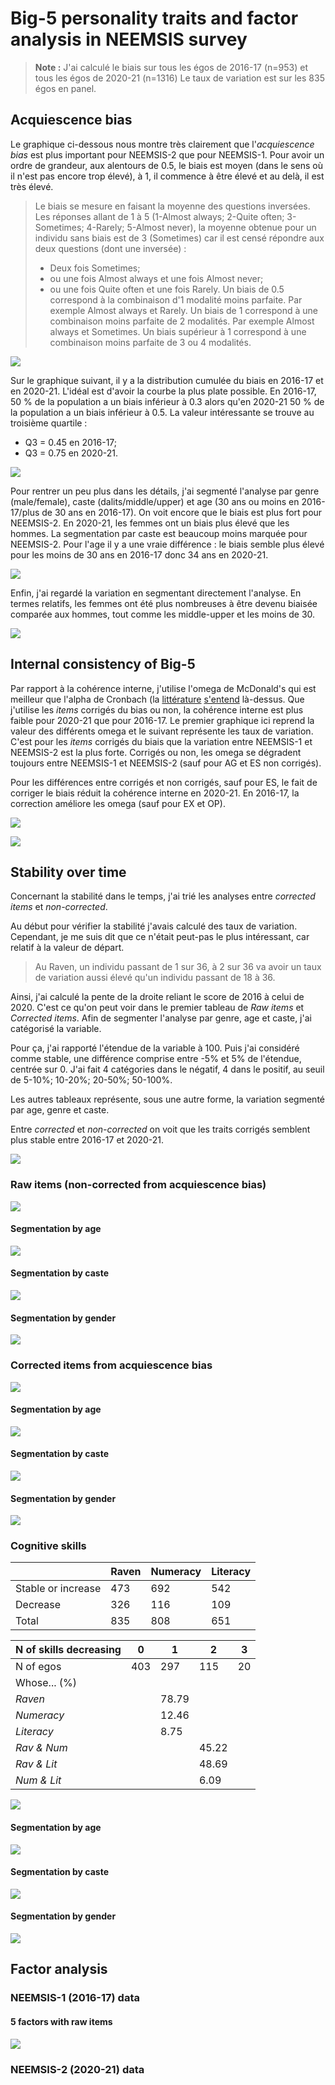 # Big-5 personality traits and factor analysis in NEEMSIS survey

> **Note :** J'ai calculé le biais sur tous les égos de 2016-17 (n=953) et tous les égos de 2020-21 (n=1316)
> Le taux de variation est sur les 835 égos en panel.

## Acquiescence bias

Le graphique ci-dessous nous montre très clairement que l'*acquiescence bias* est plus important pour NEEMSIS-2 que pour NEEMSIS-1.
Pour avoir un ordre de grandeur, aux alentours de 0.5, le biais est moyen (dans le sens où il n'est pas encore trop élevé), à 1, il commence à être élevé et au delà, il est très élevé.
> Le biais se mesure en faisant la moyenne des questions inversées.
> Les réponses allant de 1 à 5 (1-Almost always; 2-Quite often; 3-Sometimes; 4-Rarely; 5-Almost never), la moyenne obtenue pour un individu sans biais est de 3 (Sometimes) car il est censé répondre aux deux questions (dont une inversée) : 
> * Deux fois Sometimes;
> * ou une fois Almost always et une fois Almost never;
> * ou une fois Quite often et une fois Rarely.
> Un biais de 0.5 correspond à la combinaison d'1 modalité moins parfaite. 
> Par exemple Almost always et Rarely.
> Un biais de 1 correspond à une combinaison moins parfaite de 2 modalités.
> Par exemple Almost always et Sometimes.
> Un biais supérieur à 1 correspond à une combinaison moins parfaite de 3 ou 4 modalités.

[![](https://raw.githubusercontent.com/4rnaud/RUME-NEEMSIS/main/Big-5/kernel_ars.svg "")](https://raw.githubusercontent.com/4rnaud/RUME-NEEMSIS/main/Big-5/kernel_ars.svg)

Sur le graphique suivant, il y a la distribution cumulée du biais en 2016-17 et en 2020-21.
L'idéal est d'avoir la courbe la plus plate possible.
En 2016-17, 50 % de la population a un biais inférieur à 0.3 alors qu'en 2020-21 50 % de la population a un biais inférieur à 0.5.
La valeur intéressante se trouve au troisième quartile :
* Q3 = 0.45 en 2016-17;
* Q3 = 0.75 en 2020-21.

[![](https://raw.githubusercontent.com/4rnaud/RUME-NEEMSIS/main/Big-5/curve_ars.svg "")](https://raw.githubusercontent.com/4rnaud/RUME-NEEMSIS/main/Big-5/curve_ars.svg)

Pour rentrer un peu plus dans les détails, j'ai segmenté l'analyse par genre (male/female), caste (dalits/middle/upper) et age (30 ans ou moins en 2016-17/plus de 30 ans en 2016-17).
On voit encore que le biais est plus fort pour NEEMSIS-2.
En 2020-21, les femmes ont un biais plus élevé que les hommes.
La segmentation par caste est beaucoup moins marquée pour NEEMSIS-2.
Pour l'age il y a une vraie différence : le biais semble plus élevé pour les moins de 30 ans en 2016-17 donc 34 ans en 2020-21.

[![](https://raw.githubusercontent.com/4rnaud/RUME-NEEMSIS/main/Big-5/kernel_ars_sub.svg "")](https://raw.githubusercontent.com/4rnaud/RUME-NEEMSIS/main/Big-5/kernel_ars_sub.svg)

Enfin, j'ai regardé la variation en segmentant directement l'analyse.
En termes relatifs, les femmes ont été plus nombreuses à être devenu biaisée comparée aux hommes, tout comme les middle-upper et les moins de 30.

[![](https://raw.githubusercontent.com/4rnaud/RUME-NEEMSIS/main/Big-5/path_ars.svg "")](https://raw.githubusercontent.com/4rnaud/RUME-NEEMSIS/main/Big-5/path_ars.svg)


## Internal consistency of Big-5

Par rapport à la cohérence interne, j'utilise l'omega de McDonald's qui est meilleur que l'alpha de Cronbach (la [littérature](https://doi.org/10.7202/1067534ar) [s'entend](https://doi.org/10.3389/fpsyg.2016.00769) là-dessus.
Que j'utilise les *items* corrigés du bias ou non, la cohérence interne est plus faible pour 2020-21 que pour 2016-17.
Le premier graphique ici reprend la valeur des différents omega et le suivant représente les taux de variation.
C'est pour les *items* corrigés du biais que la variation entre NEEMSIS-1 et NEEMSIS-2 est la plus forte.
Corrigés ou non, les omega se dégradent toujours entre NEEMSIS-1 et NEEMSIS-2 (sauf pour AG et ES non corrigés).

Pour les différences entre corrigés et non corrigés, sauf pour ES, le fait de corriger le biais réduit la cohérence interne en 2020-21.
En 2016-17, la correction améliore les omega (sauf pour EX et OP).

[![](https://raw.githubusercontent.com/4rnaud/RUME-NEEMSIS/main/Big-5/omega.svg "")](https://raw.githubusercontent.com/4rnaud/RUME-NEEMSIS/main/Big-5/omega.svg)

[![](https://raw.githubusercontent.com/4rnaud/RUME-NEEMSIS/main/Big-5/omega_diff.svg "")](https://raw.githubusercontent.com/4rnaud/RUME-NEEMSIS/main/Big-5/omega_diff.svg)


## Stability over time

Concernant la stabilité dans le temps, j'ai trié les analyses entre *corrected items* et *non-corrected*.

Au début pour vérifier la stabilité j'avais calculé des taux de variation.
Cependant, je me suis dit que ce n'était peut-pas le plus intéressant, car relatif à la valeur de départ.
> Au Raven, un individu passant de 1 sur 36, à 2 sur 36 va avoir un taux de variation aussi élevé qu'un individu passant de 18 à 36.

Ainsi, j'ai calculé la pente de la droite reliant le score de 2016 à celui de 2020.
C'est ce qu'on peut voir dans le premier tableau de *Raw items* et *Corrected items*.
Afin de segmenter l'analyse par genre, age et caste, j'ai catégorisé la variable.

Pour ça, j'ai rapporté l'étendue de la variable à 100.
Puis j'ai considéré comme stable, une différence comprise entre -5% et 5% de l'étendue, centrée sur 0.
J'ai fait 4 catégories dans le négatif, 4 dans le positif, au seuil de 5-10%; 10-20%; 20-50%; 50-100%.

Les autres tableaux représente, sous une autre forme, la variation segmenté par age, genre et caste.

Entre *corrected* et *non-corrected* on voit que les traits corrigés semblent plus stable entre 2016-17 et 2020-21.

[![](https://raw.githubusercontent.com/4rnaud/RUME-NEEMSIS/main/Big-5/diff_cor_ncor.svg "")](https://raw.githubusercontent.com/4rnaud/RUME-NEEMSIS/main/Big-5/diff_cor_ncor.svg)


### Raw items (non-corrected from acquiescence bias)

[![](https://raw.githubusercontent.com/4rnaud/RUME-NEEMSIS/main/Big-5/diffcont_raw.svg "")](https://raw.githubusercontent.com/4rnaud/RUME-NEEMSIS/main/Big-5/diffcont_raw.svg)

#### Segmentation by age
[![](https://raw.githubusercontent.com/4rnaud/RUME-NEEMSIS/main/Big-5/diff_age_raw.svg "")](https://raw.githubusercontent.com/4rnaud/RUME-NEEMSIS/main/Big-5/diff_age_raw.svg)

#### Segmentation by caste
[![](https://raw.githubusercontent.com/4rnaud/RUME-NEEMSIS/main/Big-5/diff_caste_raw.svg "")](https://raw.githubusercontent.com/4rnaud/RUME-NEEMSIS/main/Big-5/diff_caste_raw.svg)

#### Segmentation by gender
[![](https://raw.githubusercontent.com/4rnaud/RUME-NEEMSIS/main/Big-5/diff_gender_raw.svg "")](https://raw.githubusercontent.com/4rnaud/RUME-NEEMSIS/main/Big-5/diff_gender_raw.svg)

### Corrected items from acquiescence bias

[![](https://raw.githubusercontent.com/4rnaud/RUME-NEEMSIS/main/Big-5/diffcont_cor.svg "")](https://raw.githubusercontent.com/4rnaud/RUME-NEEMSIS/main/Big-5/diffcont_cor.svg)

#### Segmentation by age
[![](https://raw.githubusercontent.com/4rnaud/RUME-NEEMSIS/main/Big-5/diff_age_cor.svg "")](https://raw.githubusercontent.com/4rnaud/RUME-NEEMSIS/main/Big-5/diff_age_cor.svg)

#### Segmentation by caste
[![](https://raw.githubusercontent.com/4rnaud/RUME-NEEMSIS/main/Big-5/diff_caste_cor.svg "")](https://raw.githubusercontent.com/4rnaud/RUME-NEEMSIS/main/Big-5/diff_caste_cor.svg)

#### Segmentation by gender
[![](https://raw.githubusercontent.com/4rnaud/RUME-NEEMSIS/main/Big-5/diff_gender_cor.svg "")](https://raw.githubusercontent.com/4rnaud/RUME-NEEMSIS/main/Big-5/diff_gender_cor.svg)


### Cognitive skills

|					 | Raven	| Numeracy	| Literacy 	|
| ---	 			 | --- 		| --- 		| --- 		| 
| Stable or increase | 473 		| 692 		| 542 		|
| Decrease			 | 326 		| 116 		| 109 		|
| Total				 | 835 		| 808 		| 651 		|

| N of skills decreasing  | 0   | 1     | 2     | 3  |
|--------------|-----|-------|-------|----|
| N of egos            | 403 | 297   | 115   | 20 |
| Whose... (%) |     |       |       |    |
| *Raven*        |     | 78.79 |       |    |
| *Numeracy*     |     | 12.46 |       |    |
| *Literacy*     |     | 8.75  |       |    |
| *Rav & Num*    |     |       | 45.22 |    |
| *Rav & Lit*    |     |       | 48.69 |    |
| *Num & Lit*    |     |       | 6.09  |    |

[![](https://raw.githubusercontent.com/4rnaud/RUME-NEEMSIS/main/Big-5/diffcont_cog.svg "")](https://raw.githubusercontent.com/4rnaud/RUME-NEEMSIS/main/Big-5/diffcont_cog.svg)

#### Segmentation by age
[![](https://raw.githubusercontent.com/4rnaud/RUME-NEEMSIS/main/Big-5/diff_cog_age.svg "")](https://raw.githubusercontent.com/4rnaud/RUME-NEEMSIS/main/Big-5/diff_cog_age.svg)

#### Segmentation by caste
[![](https://raw.githubusercontent.com/4rnaud/RUME-NEEMSIS/main/Big-5/diff_cog_caste.svg "")](https://raw.githubusercontent.com/4rnaud/RUME-NEEMSIS/main/Big-5/diff_cog_caste.svg)

#### Segmentation by gender
[![](https://raw.githubusercontent.com/4rnaud/RUME-NEEMSIS/main/Big-5/diff_cog_gender.svg "")](https://raw.githubusercontent.com/4rnaud/RUME-NEEMSIS/main/Big-5/diff_cog_gender.svg)





## Factor analysis

### NEEMSIS-1 (2016-17) data


#### 5 factors with raw items
[![](https://raw.githubusercontent.com/4rnaud/RUME-NEEMSIS/main/Big-5/factor2016_2.svg "")](https://raw.githubusercontent.com/4rnaud/RUME-NEEMSIS/main/Big-5/factor2016_2.svg)




### NEEMSIS-2 (2020-21) data
